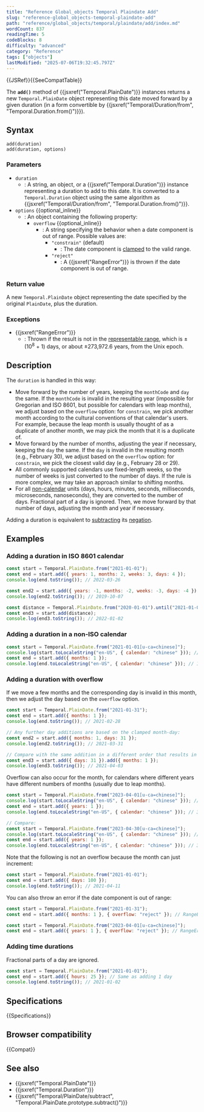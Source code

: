 ```yaml
---
title: "Reference Global_objects Temporal Plaindate Add"
slug: "reference-global_objects-temporal-plaindate-add"
path: "reference/global_objects/temporal/plaindate/add/index.md"
wordCount: 837
readingTime: 5
codeBlocks: 8
difficulty: "advanced"
category: "Reference"
tags: ["objects"]
lastModified: "2025-07-06T19:32:45.797Z"
---
```



{{JSRef}}{{SeeCompatTable}}

The **`add()`** method of {{jsxref("Temporal.PlainDate")}} instances returns a new `Temporal.PlainDate` object representing this date moved forward by a given duration (in a form convertible by {{jsxref("Temporal/Duration/from", "Temporal.Duration.from()")}}).

## Syntax

```js-nolint
add(duration)
add(duration, options)
```

### Parameters

- `duration`
  - : A string, an object, or a {{jsxref("Temporal.Duration")}} instance representing a duration to add to this date. It is converted to a `Temporal.Duration` object using the same algorithm as {{jsxref("Temporal/Duration/from", "Temporal.Duration.from()")}}.
- `options` {{optional_inline}}
  - : An object containing the following property:
    - `overflow` {{optional_inline}}
      - : A string specifying the behavior when a date component is out of range. Possible values are:
        - `"constrain"` (default)
          - : The date component is [clamped](/en-US/docs/Web/JavaScript/Reference/Global_Objects/Temporal/PlainDate#invalid_date_clamping) to the valid range.
        - `"reject"`
          - : A {{jsxref("RangeError")}} is thrown if the date component is out of range.

### Return value

A new `Temporal.PlainDate` object representing the date specified by the original `PlainDate`, plus the duration.

### Exceptions

- {{jsxref("RangeError")}}
  - : Thrown if the result is not in the [representable range](/en-US/docs/Web/JavaScript/Reference/Global_Objects/Temporal#representable_dates), which is ±(10<sup>8</sup> + 1) days, or about ±273,972.6 years, from the Unix epoch.

## Description

The `duration` is handled in this way:

- Move forward by the number of years, keeping the `monthCode` and `day` the same. If the `monthCode` is invalid in the resulting year (impossible for Gregorian and ISO 8601, but possible for calendars with leap months), we adjust based on the `overflow` option: for `constrain`, we pick another month according to the cultural conventions of that calendar's users. For example, because the leap month is usually thought of as a duplicate of another month, we may pick the month that it is a duplicate of.
- Move forward by the number of months, adjusting the year if necessary, keeping the `day` the same. If the `day` is invalid in the resulting month (e.g., February 30), we adjust based on the `overflow` option: for `constrain`, we pick the closest valid day (e.g., February 28 or 29).
- All commonly supported calendars use fixed-length weeks, so the number of weeks is just converted to the number of days. If the rule is more complex, we may take an approach similar to shifting months.
- For all [non-calendar](/en-US/docs/Web/JavaScript/Reference/Global_Objects/Temporal/Duration#calendar_durations) units (days, hours, minutes, seconds, milliseconds, microseconds, nanoseconds), they are converted to the number of days. Fractional part of a day is ignored. Then, we move forward by that number of days, adjusting the month and year if necessary.

Adding a duration is equivalent to [subtracting](/en-US/docs/Web/JavaScript/Reference/Global_Objects/Temporal/PlainDate/subtract) its [negation](/en-US/docs/Web/JavaScript/Reference/Global_Objects/Temporal/Duration/negated).

## Examples

### Adding a duration in ISO 8601 calendar

```js
const start = Temporal.PlainDate.from("2021-01-01");
const end = start.add({ years: 1, months: 2, weeks: 3, days: 4 });
console.log(end.toString()); // 2022-03-26

const end2 = start.add({ years: -1, months: -2, weeks: -3, days: -4 });
console.log(end2.toString()); // 2019-10-07

const distance = Temporal.PlainDate.from("2020-01-01").until("2021-01-01"); // 366 days
const end3 = start.add(distance);
console.log(end3.toString()); // 2022-01-02
```

### Adding a duration in a non-ISO calendar

```js
const start = Temporal.PlainDate.from("2021-01-01[u-ca=chinese]");
console.log(start.toLocaleString("en-US", { calendar: "chinese" })); // 11/18/2020
const end = start.add({ months: 1 });
console.log(end.toLocaleString("en-US", { calendar: "chinese" })); // 12/18/2020
```

### Adding a duration with overflow

If we move a few months and the corresponding day is invalid in this month, then we adjust the day based on the `overflow` option.

```js
const start = Temporal.PlainDate.from("2021-01-31");
const end = start.add({ months: 1 });
console.log(end.toString()); // 2021-02-28

// Any further day additions are based on the clamped month-day:
const end2 = start.add({ months: 1, days: 31 });
console.log(end2.toString()); // 2021-03-31

// Compare with the same addition in a different order that results in no overflow:
const end3 = start.add({ days: 31 }).add({ months: 1 });
console.log(end3.toString()); // 2021-04-03
```

Overflow can also occur for the month, for calendars where different years have different numbers of months (usually due to leap months).

```js
const start = Temporal.PlainDate.from("2023-04-01[u-ca=chinese]");
console.log(start.toLocaleString("en-US", { calendar: "chinese" })); // 2bis/11/2023; "bis" means leap month
const end = start.add({ years: 1 });
console.log(end.toLocaleString("en-US", { calendar: "chinese" })); // 3/11/2024

// Compare:
const start = Temporal.PlainDate.from("2023-04-30[u-ca=chinese]");
console.log(start.toLocaleString("en-US", { calendar: "chinese" })); // 3/11/2023
const end = start.add({ years: 1 });
console.log(end.toLocaleString("en-US", { calendar: "chinese" })); // 3/11/2024; same day as above!
```

Note that the following is not an overflow because the month can just increment:

```js
const start = Temporal.PlainDate.from("2021-01-01");
const end = start.add({ days: 100 });
console.log(end.toString()); // 2021-04-11
```

You can also throw an error if the date component is out of range:

```js
const start = Temporal.PlainDate.from("2021-01-31");
const end = start.add({ months: 1 }, { overflow: "reject" }); // RangeError: date value "day" not in 1..28: 31

const start = Temporal.PlainDate.from("2023-04-01[u-ca=chinese]");
const end = start.add({ years: 1 }, { overflow: "reject" }); // RangeError: invalid "monthCode" calendar field: M02L
```

### Adding time durations

Fractional parts of a day are ignored.

```js
const start = Temporal.PlainDate.from("2021-01-01");
const end = start.add({ hours: 25 }); // Same as adding 1 day
console.log(end.toString()); // 2021-01-02
```

## Specifications

{{Specifications}}

## Browser compatibility

{{Compat}}

## See also

- {{jsxref("Temporal.PlainDate")}}
- {{jsxref("Temporal.Duration")}}
- {{jsxref("Temporal/PlainDate/subtract", "Temporal.PlainDate.prototype.subtract()")}}
